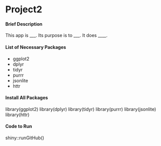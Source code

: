 # Project2

#### Brief Description
This app is ___. Its purpose is to ___. It does ____.

#### List of Necessary Packages
- ggplot2
- dplyr
- tidyr
- purrr
- jsonlite
- httr

#### Install All Packages
library(ggplot2)
library(dplyr)
library(tidyr)
library(purrr)
library(jsonlite)
library(httr)

#### Code to Run
shiny::runGitHub()
